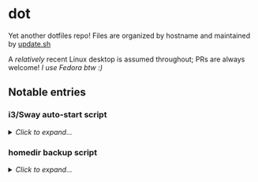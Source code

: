 # dot

Yet another dotfiles repo! Files are organized by hostname and maintained by [update.sh](./update.sh)

A _relatively_ recent Linux desktop is assumed throughout; PRs are always welcome!
_I use Fedora btw :)_

## Notable entries

### i3/Sway auto-start script

<details>
  <summary><i>Click to expand...</i></summary>
  
  Time/date aware autostart manager. The script: [.config/sway/scripts/startup.py](./outerheaven.init3.home/.config/sway/scripts/startup.py)
  
  This is run by Sway on-login:
  
  ```bash
  ~ $ cat ~/.config/sway/config
  # Config for sway
  #
  # See `man 5 sway` for a complete reference.
  # [...]
  # run script which handles conditional/timely autostarts. uses dict w/ this structure:
  # {'autostarts': { 'pre': [], 'weekend': [], 'common': [], 'work': []}}
  exec 'python3 ~/.config/sway/scripts/startup.py'
  ```
  
  This reads [autostart-i3ipc.yml](./outerheaven.init3.home/.config/autostart-i3ipc.yml)
  _(in `~/.config`)_ to know what programs to `exec`.
  
  Example with in-line comments:
  
  ```yaml
  ---
  autostarts:
    pre: []     # *always* run, before/blocking others. ie: backup
    weekend: [] # blocking Sat/Sun. after 'pre'/before 'common'. ie: backup tier 2
    common: []  # things started every day, after 'pre' - non-blocking
    work: []    # does not execute on weekends; only if within working day/hours
  ```
  
  Touch `~/.vacation` to skip `work` autostarts; `rm` when work may continue :)
  
  Working days are assumed Monday through Friday. Hours are between 8 AM and 4 PM.
  These parameters may be changed in the `WorkTime` class.

</details>

### homedir backup script

<details>
  <summary><i>Click to expand...</i></summary>

  Intended as part of the auto-starts above, I have [written a script](./outerheaven.init3.home/.local/bin/backup_home)
  to back up `$HOME` _(minus exclusions, of course)!_

  The meaningful work is given away to other utilities:

    * `restic`: performs the backup
    * `pass`: stores the passphrase given to `restic`

</details>

